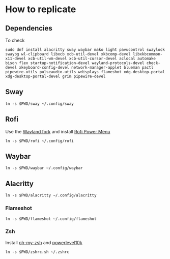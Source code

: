 # How to replicate

## Dependencies

To check

```
sudo dnf install alacritty sway waybar mako light pavucontrol swaylock swaybg wl-clipboard libxcb xcb-util-devel xkbcomp-devel libxkbcommon-x11-devel xcb-util-wm-devel xcb-util-cursor-devel aclocal automake bison flex startup-notification-devel wayland-protocols-devel check-devel xkeyboard-config-devel network-manager-applet blueman pactl pipewire-utils pulseaudio-utils wdisplays flameshot xdg-desktop-portal xdg-desktop-portal-devel grim pipewire-devel
```

## Sway

```
ln -s $PWD/sway ~/.config/sway
```

## Rofi

Use the [Wayland fork](https://github.com/lbonn/rofi.git) and install [Rofi Power Menu](https://github.com/jluttine/rofi-power-menu)


```
ln -s $PWD/rofi ~/.config/rofi
```

## Waybar

```
ln -s $PWD/waybar ~/.config/waybar
```

## Alacritty

```
ln -s $PWD/alacritty ~/.config/alacritty
```

### Flameshot

```
ln -s $PWD/flameshot ~/.config/flameshot
```

### Zsh

Install [oh-my-zsh](https://ohmyz.sh/#install) and [powerlevel10k](https://github.com/romkatv/powerlevel10k#oh-my-zsh)

```
ln -s $PWD/zshrc.sh ~/.zshrc
```
